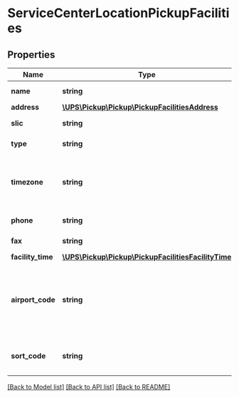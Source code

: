# ServiceCenterLocationPickupFacilities

## Properties
Name | Type | Description | Notes
------------ | ------------- | ------------- | -------------
**name** | **string** | Name of the facility | 
**address** | [**\UPS\Pickup\Pickup\PickupFacilitiesAddress**](PickupFacilitiesAddress.md) |  | 
**slic** | **string** | SLIC code for the UPS Pickup facility | 
**type** | **string** | Freight or Package. | 
**timezone** | **string** | Facility&#x27;s Timezone. Format: - America/New_York - Asia/Hong_Kong - Europe/London | 
**phone** | **string** | Phone Number of the Pickup Facility | 
**fax** | **string** | Pickup Facilities Fax Number | 
**facility_time** | [**\UPS\Pickup\Pickup\PickupFacilitiesFacilityTime**](PickupFacilitiesFacilityTime.md) |  | [optional] 
**airport_code** | **string** | AirPort Code for destination/pickup facility.  Example: ATL (Atlanta) If Airport code is not present \&quot;---\&quot; will be returned. | [optional] 
**sort_code** | **string** | Sort Code for destination/pickup facility.  Example: V1 | [optional] 

[[Back to Model list]](../../README.md#documentation-for-models) [[Back to API list]](../../README.md#documentation-for-api-endpoints) [[Back to README]](../../README.md)

